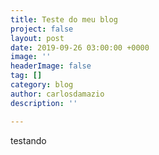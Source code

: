 ```yaml
---
title: Teste do meu blog
project: false
layout: post
date: 2019-09-26 03:00:00 +0000
image: ''
headerImage: false
tag: []
category: blog
author: carlosdamazio
description: ''

---
```

testando